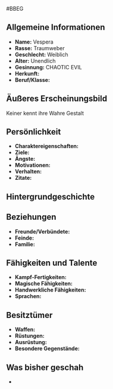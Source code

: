 #BBEG

## Allgemeine Informationen
- **Name:** Vespera
- **Rasse:** Traumweber
- **Geschlecht:** Weiblich
- **Alter:** Unendlich
- **Gesinnung:** CHAOTIC EVIL
- **Herkunft:** 
- **Beruf/Klasse:** 

## Äußeres Erscheinungsbild

Keiner kennt ihre Wahre Gestalt

## Persönlichkeit
- **Charaktereigenschaften:** 
- **Ziele:** 
- **Ängste:** 
- **Motivationen:** 
- **Verhalten:** 
- **Zitate:** 

## Hintergrundgeschichte


## Beziehungen
- **Freunde/Verbündete:** 
- **Feinde:** 
- **Familie:** 

## Fähigkeiten und Talente
- **Kampf-Fertigkeiten:** 
- **Magische Fähigkeiten:** 
- **Handwerkliche Fähigkeiten:** 
- **Sprachen:** 

## Besitztümer
- **Waffen:** 
- **Rüstungen:** 
- **Ausrüstung:** 
- **Besondere Gegenstände:** 

## Was bisher geschah

- 

